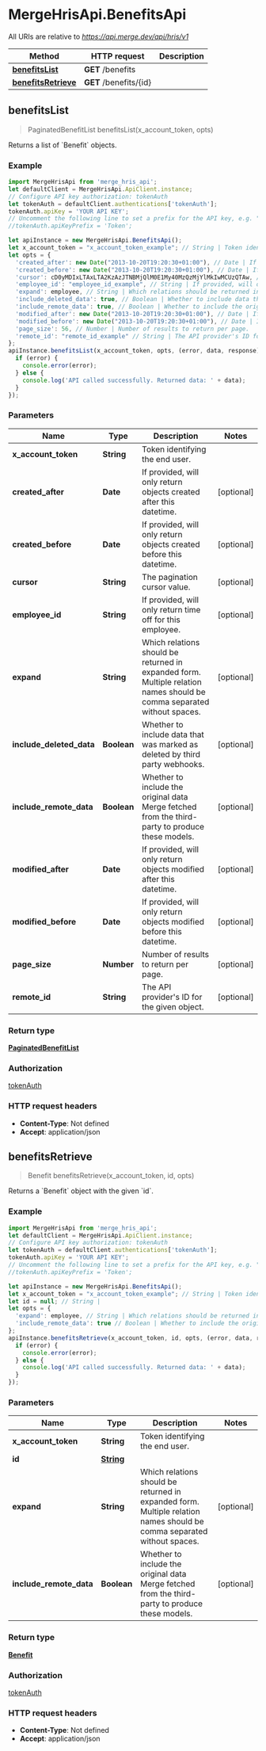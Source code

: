 # MergeHrisApi.BenefitsApi

All URIs are relative to *https://api.merge.dev/api/hris/v1*

Method | HTTP request | Description
------------- | ------------- | -------------
[**benefitsList**](BenefitsApi.md#benefitsList) | **GET** /benefits | 
[**benefitsRetrieve**](BenefitsApi.md#benefitsRetrieve) | **GET** /benefits/{id} | 



## benefitsList

> PaginatedBenefitList benefitsList(x_account_token, opts)



Returns a list of &#x60;Benefit&#x60; objects.

### Example

```javascript
import MergeHrisApi from 'merge_hris_api';
let defaultClient = MergeHrisApi.ApiClient.instance;
// Configure API key authorization: tokenAuth
let tokenAuth = defaultClient.authentications['tokenAuth'];
tokenAuth.apiKey = 'YOUR API KEY';
// Uncomment the following line to set a prefix for the API key, e.g. "Token" (defaults to null)
//tokenAuth.apiKeyPrefix = 'Token';

let apiInstance = new MergeHrisApi.BenefitsApi();
let x_account_token = "x_account_token_example"; // String | Token identifying the end user.
let opts = {
  'created_after': new Date("2013-10-20T19:20:30+01:00"), // Date | If provided, will only return objects created after this datetime.
  'created_before': new Date("2013-10-20T19:20:30+01:00"), // Date | If provided, will only return objects created before this datetime.
  'cursor': cD0yMDIxLTAxLTA2KzAzJTNBMjQlM0E1My40MzQzMjYlMkIwMCUzQTAw, // String | The pagination cursor value.
  'employee_id': "employee_id_example", // String | If provided, will only return time off for this employee.
  'expand': employee, // String | Which relations should be returned in expanded form. Multiple relation names should be comma separated without spaces.
  'include_deleted_data': true, // Boolean | Whether to include data that was marked as deleted by third party webhooks.
  'include_remote_data': true, // Boolean | Whether to include the original data Merge fetched from the third-party to produce these models.
  'modified_after': new Date("2013-10-20T19:20:30+01:00"), // Date | If provided, will only return objects modified after this datetime.
  'modified_before': new Date("2013-10-20T19:20:30+01:00"), // Date | If provided, will only return objects modified before this datetime.
  'page_size': 56, // Number | Number of results to return per page.
  'remote_id': "remote_id_example" // String | The API provider's ID for the given object.
};
apiInstance.benefitsList(x_account_token, opts, (error, data, response) => {
  if (error) {
    console.error(error);
  } else {
    console.log('API called successfully. Returned data: ' + data);
  }
});
```

### Parameters


Name | Type | Description  | Notes
------------- | ------------- | ------------- | -------------
 **x_account_token** | **String**| Token identifying the end user. | 
 **created_after** | **Date**| If provided, will only return objects created after this datetime. | [optional] 
 **created_before** | **Date**| If provided, will only return objects created before this datetime. | [optional] 
 **cursor** | **String**| The pagination cursor value. | [optional] 
 **employee_id** | **String**| If provided, will only return time off for this employee. | [optional] 
 **expand** | **String**| Which relations should be returned in expanded form. Multiple relation names should be comma separated without spaces. | [optional] 
 **include_deleted_data** | **Boolean**| Whether to include data that was marked as deleted by third party webhooks. | [optional] 
 **include_remote_data** | **Boolean**| Whether to include the original data Merge fetched from the third-party to produce these models. | [optional] 
 **modified_after** | **Date**| If provided, will only return objects modified after this datetime. | [optional] 
 **modified_before** | **Date**| If provided, will only return objects modified before this datetime. | [optional] 
 **page_size** | **Number**| Number of results to return per page. | [optional] 
 **remote_id** | **String**| The API provider&#39;s ID for the given object. | [optional] 

### Return type

[**PaginatedBenefitList**](PaginatedBenefitList.md)

### Authorization

[tokenAuth](../README.md#tokenAuth)

### HTTP request headers

- **Content-Type**: Not defined
- **Accept**: application/json


## benefitsRetrieve

> Benefit benefitsRetrieve(x_account_token, id, opts)



Returns a &#x60;Benefit&#x60; object with the given &#x60;id&#x60;.

### Example

```javascript
import MergeHrisApi from 'merge_hris_api';
let defaultClient = MergeHrisApi.ApiClient.instance;
// Configure API key authorization: tokenAuth
let tokenAuth = defaultClient.authentications['tokenAuth'];
tokenAuth.apiKey = 'YOUR API KEY';
// Uncomment the following line to set a prefix for the API key, e.g. "Token" (defaults to null)
//tokenAuth.apiKeyPrefix = 'Token';

let apiInstance = new MergeHrisApi.BenefitsApi();
let x_account_token = "x_account_token_example"; // String | Token identifying the end user.
let id = null; // String | 
let opts = {
  'expand': employee, // String | Which relations should be returned in expanded form. Multiple relation names should be comma separated without spaces.
  'include_remote_data': true // Boolean | Whether to include the original data Merge fetched from the third-party to produce these models.
};
apiInstance.benefitsRetrieve(x_account_token, id, opts, (error, data, response) => {
  if (error) {
    console.error(error);
  } else {
    console.log('API called successfully. Returned data: ' + data);
  }
});
```

### Parameters


Name | Type | Description  | Notes
------------- | ------------- | ------------- | -------------
 **x_account_token** | **String**| Token identifying the end user. | 
 **id** | [**String**](.md)|  | 
 **expand** | **String**| Which relations should be returned in expanded form. Multiple relation names should be comma separated without spaces. | [optional] 
 **include_remote_data** | **Boolean**| Whether to include the original data Merge fetched from the third-party to produce these models. | [optional] 

### Return type

[**Benefit**](Benefit.md)

### Authorization

[tokenAuth](../README.md#tokenAuth)

### HTTP request headers

- **Content-Type**: Not defined
- **Accept**: application/json

